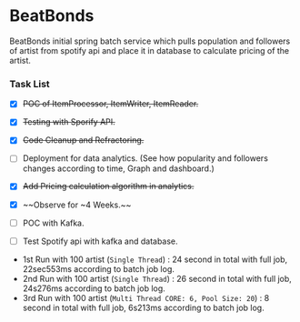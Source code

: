 # BeatBonds
BeatBonds initial spring batch service which pulls population and followers of artist from spotify api and place it in database to calculate pricing of the artist.

### Task List
- [x] ~~POC of ItemProcessor, ItemWriter, ItemReader.~~
- [x] ~~Testing with Sporify API.~~
- [x] ~~Code Cleanup and Refractoring.~~
- [ ] Deployment for data analytics. (See how popularity and followers changes according to time, Graph and dashboard.) 
- [x] ~~Add Pricing calculation algorithm in analytics.~~
- [x] ~~Observe for ~4 Weeks.~~
- [ ] POC with Kafka.
- [ ] Test Spotify api with kafka and database.



- 1st Run with 100 artist (`Single Thread`) : 24 second in total with full job, 22sec553ms according to batch job log.
- 2nd Run with 100 artist (`Single Thread`) : 26 second in total with full job, 24s276ms according to batch job log.
- 3rd Run with 100 artist (`Multi Thread CORE: 6, Pool Size: 20`) : 8 second in total with full job, 6s213ms according to batch job log.
